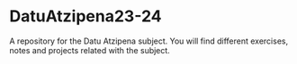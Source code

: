 # DatuAtzipena23-24
A repository for the Datu Atzipena subject. You will find different exercises, notes and projects related with the subject.
